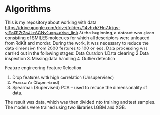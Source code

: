 # Algorithms
This is my repository about working with data 
https://drive.google.com/drive/folders/14vhxhZHn7Jnjqs-ylEo9E7tZoJLzAGNv?usp=drive_link
At the beginning, a dataset was given consisting of SMILES molecules for which all descriptors were unloaded from RdKit and morder. During the work, it was necessary to reduce the data dimension from 2000 features to 100 or less. Data processing was carried out in the following stages:
Data Curation
1.Data cleaning
2.Data inspection
3. Missing data handling
4. Outlier detection

Feature engineering
Feature Selection
1. Drop features with high correlation (Unsupervised)
2. Pearson's (Supervised)
3. Spearman (Supervised)
PCA – used to reduce the dimensionality of data.

The result was data, which was then divided into training and test samples. The models were trained using two libraries LGBM and XGB.
